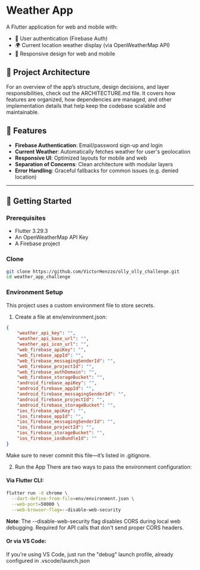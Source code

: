 # Weather App

A Flutter application for web and mobile with:

- 🔐 User authentication (Firebase Auth)
- 🌍 Current location weather display (via OpenWeatherMap API)
- 📱 Responsive design for web and mobile

## 🧱 Project Architecture
For an overview of the app’s structure, design decisions, and layer responsibilities, check out the ARCHITECTURE.md file. It covers how features are organized, how dependencies are managed, and other implementation details that help keep the codebase scalable and maintainable.

## 🔧 Features

- **Firebase Authentication**: Email/password sign-up and login
- **Current Weather**: Automatically fetches weather for user's geolocation
- **Responsive UI**: Optimized layouts for mobile and web
- **Separation of Concerns**: Clean architecture with modular layers
- **Error Handling**: Graceful fallbacks for common issues (e.g. denied location)

---

## 🚀 Getting Started

### Prerequisites

- Flutter 3.29.3
- An OpenWeatherMap API Key
- A Firebase project

### Clone

```bash
git clone https://github.com/VictorHenzzo/olly_olly_challenge.git
cd weather_app_challenge
```

### Environment Setup

This project uses a custom environment file to store secrets.

1. Create a file at env/environment.json:

```json
{
    "weather_api_key": "",
    "weather_api_base_url": "",
    "weather_api_icon_url": "",
    "web_firebase_apiKey": "",
    "web_firebase_appId": "",
    "web_firebase_messagingSenderId": "",
    "web_firebase_projectId": "",
    "web_firebase_authDomain": "",
    "web_firebase_storageBucket": "",
    "android_firebase_apiKey": "",
    "android_firebase_appId": "",
    "android_firebase_messagingSenderId": "",
    "android_firebase_projectId": "",
    "android_firebase_storageBucket": "",
    "ios_firebase_apiKey": "",
    "ios_firebase_appId": "",
    "ios_firebase_messagingSenderId": "",
    "ios_firebase_projectId": "",
    "ios_firebase_storageBucket": "",
    "ios_firebase_iosBundleId": ""
}
```

Make sure to never commit this file—it’s listed in .gitignore.

2. Run the App
There are two ways to pass the environment configuration:

#### Via Flutter CLI:

```bash
flutter run -d chrome \
  --dart-define-from-file=env/environment.json \
  --web-port=50000 \
  --web-browser-flag=--disable-web-security
```

**Note**: The --disable-web-security flag disables CORS during local web debugging. Required for API calls that don't send proper CORS headers.

#### Or via VS Code:

If you're using VS Code, just run the "debug" launch profile, already configured in .vscode/launch.json
